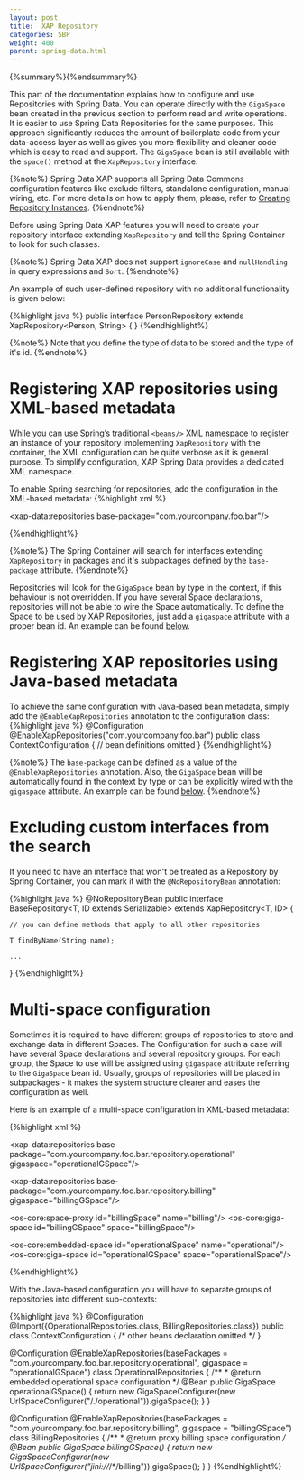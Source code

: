 ```yaml
---
layout: post
title:  XAP Repository
categories: SBP
weight: 400
parent: spring-data.html
---
```



{%summary%}{%endsummary%}




This part of the documentation explains how to configure and use Repositories with Spring Data. You can operate directly with the `GigaSpace` bean created in the previous section to perform read and write operations. It is easier to use Spring Data Repositories for the same purposes. This approach significantly reduces the amount of boilerplate code from your data-access layer as well as gives you more flexibility and cleaner code which is easy to read and support. The `GigaSpace` bean is still available with the `space()` method at the `XapRepository` interface.

{%note%}
Spring Data XAP supports all Spring Data Commons configuration features like exclude filters, standalone configuration, manual wiring, etc. For more details on how to apply them, please, refer to [Creating Repository Instances](http://docs.spring.io/spring-data/commons/docs/current/reference/html/#repositories.create-instances).
{%endnote%}

Before using Spring Data XAP features you will need to create your repository interface extending `XapRepository` and tell the Spring Container to look for such classes.

{%note%}
Spring Data XAP does not support `ignoreCase` and `nullHandling` in query expressions and `Sort`.
{%endnote%}

An example of such user-defined repository with no additional functionality is given below:

{%highlight java %}
public interface PersonRepository extends XapRepository<Person, String> {
}
{%endhighlight%}

{%note%}
Note that you define the type of data to be stored and the type of it's id.
{%endnote%}

# Registering XAP repositories using XML-based metadata

While you can use Spring’s traditional `<beans/>` XML namespace to register an instance of your repository implementing `XapRepository` with the container, the XML configuration can be quite verbose as it is general purpose. To simplify configuration, XAP Spring Data   provides a dedicated XML namespace.

To enable Spring searching for repositories, add the configuration in the XML-based metadata:
{%highlight xml %}
<?xml version="1.0" encoding="UTF-8"?>
<beans xmlns:xsi="http://www.w3.org/2001/XMLSchema-instance"
       xmlns:xap-data="http://www.springframework.org/schema/data/xap"
       xmlns="http://www.springframework.org/schema/beans"
       xsi:schemaLocation="
         http://www.springframework.org/schema/beans http://www.springframework.org/schema/beans/spring-beans-4.0.xsd
         http://www.springframework.org/schema/data/xap http://www.springframework.org/schema/data/xap/spring-xap-1.0.xsd">

  <xap-data:repositories base-package="com.yourcompany.foo.bar"/>

  <!-- other configuration omitted -->

</beans>
{%endhighlight%}

{%note%}
The Spring Container will search for interfaces extending `XapRepository` in packages and it's subpackages defined by the `base-package` attribute.
{%endnote%}

Repositories will look for the `GigaSpace` bean by type in the context, if this behaviour is not overridden. If you have several Space declarations, repositories will not be able to wire the Space automatically. To define the Space to be used by XAP Repositories, just add a `gigaspace` attribute with a proper bean id. An example can be found [below](#repositories-multi).

# Registering XAP repositories using Java-based metadata

To achieve the same configuration with Java-based bean metadata, simply add the `@EnableXapRepositories` annotation to the configuration class:
{%highlight java %}
@Configuration
@EnableXapRepositories("com.yourcompany.foo.bar")
public class ContextConfiguration {
    // bean definitions omitted
}
{%endhighlight%}

{%note%}
The `base-package` can be defined as a value of the `@EnableXapRepositories` annotation. Also, the `GigaSpace` bean will be automatically found in the context by type or can be explicitly wired with the `gigaspace` attribute. An example can be found [below](#repositories-multi).
{%endnote%}

# Excluding custom interfaces from the search

If you need to have an interface that won't be treated as a Repository by Spring Container, you can mark it with the `@NoRepositoryBean` annotation:

{%highlight java %}
@NoRepositoryBean
public interface BaseRepository<T, ID extends Serializable> extends XapRepository<T, ID> {

    // you can define methods that apply to all other repositories

    T findByName(String name);

    ...
}
{%endhighlight%}

# Multi-space configuration

Sometimes it is required to have different groups of repositories to store and exchange data in different Spaces. The Configuration for such a case will have several Space declarations and several repository groups. For each group, the Space to use will be assigned using `gigaspace` attribute referring to the `GigaSpace` bean id. Usually, groups of repositories will be placed in subpackages - it makes the system structure clearer and eases the configuration as well.

Here is an example of a multi-space configuration in XML-based metadata:

{%highlight xml %}
<beans xmlns:xsi="http://www.w3.org/2001/XMLSchema-instance"
       xmlns:xap-data="http://www.springframework.org/schema/data/xap"
       xmlns:os-core="http://www.openspaces.org/schema/core"
       xmlns="http://www.springframework.org/schema/beans"
       xsi:schemaLocation="
           http://www.springframework.org/schema/beans http://www.springframework.org/schema/beans/spring-beans-4.0.xsd
           http://www.springframework.org/schema/data/xap http://www.springframework.org/schema/data/xap/spring-xap-1.0.xsd
           http://www.openspaces.org/schema/core http://www.openspaces.org/schema/10.1/core/openspaces-core.xsd">

  <!-- Initializes repositories in .operational with operationalGSpace -->
  <xap-data:repositories base-package="com.yourcompany.foo.bar.repository.operational" gigaspace="operationalGSpace"/>
  <!-- Initializes repositories in .billing with billingGSpace -->
  <xap-data:repositories base-package="com.yourcompany.foo.bar.repository.billing" gigaspace="billingGSpace"/>

  <os-core:space-proxy id="billingSpace" name="billing"/>
  <os-core:giga-space id="billingGSpace" space="billingSpace"/>

  <os-core:embedded-space id="operationalSpace" name="operational"/>
  <os-core:giga-space id="operationalGSpace" space="operationalSpace"/>

  <!-- other configuration omitted -->

</beans>
{%endhighlight%}

With the Java-based configuration you will have to separate groups of repositories into different sub-contexts:

{%highlight java %}
@Configuration
@Import({OperationalRepositories.class, BillingRepositories.class})
public class ContextConfiguration {
    /* other beans declaration omitted */
}

@Configuration
@EnableXapRepositories(basePackages = "com.yourcompany.foo.bar.repository.operational", gigaspace = "operationalGSpace")
class OperationalRepositories {
    /**
     * @return embedded operational space configuration
     */
    @Bean
    public GigaSpace operationalGSpace() {
        return new GigaSpaceConfigurer(new UrlSpaceConfigurer("/./operational")).gigaSpace();
    }
}

@Configuration
@EnableXapRepositories(basePackages = "com.yourcompany.foo.bar.repository.billing", gigaspace = "billingGSpace")
class BillingRepositories {
    /**
     * @return proxy billing space configuration
     */
    @Bean
    public GigaSpace billingGSpace() {
        return new GigaSpaceConfigurer(new UrlSpaceConfigurer("jini://*/*/billing")).gigaSpace();
    }
}
{%endhighlight%}
